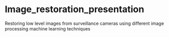 # Image_restoration_presentation
Restoring low level images from surveillance cameras using different image processing machine learning techniques
